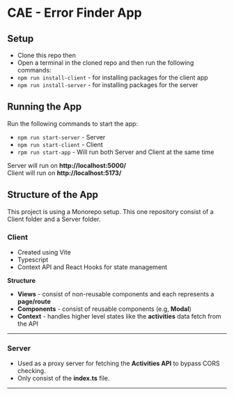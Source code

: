# CAE - Error Finder App

## Setup

- Clone this repo then
- Open a terminal in the cloned repo and then run the following commands:
- `npm run install-client` - for installing packages for the client app
- `npm run install-server` - for installing packages for the server

## Running the App

Run the following commands to start the app:

- `npm run start-server` - Server
- `npm run start-client` - Client
- `rpm run start-app` - Will run both Server and Client at the same time

Server will run on **http://localhost:5000/**  
Client will run on **http://localhost:5173/**

## Structure of the App

This project is using a Monorepo setup. This one repository consist of a Client folder and a Server folder.

### Client

- Created using Vite
- Typescript
- Context API and React Hooks for state management

**Structure**

- **Views** - consist of non-reusable components and each represents a **page/route**
- **Components** - consist of reusable components (e.g, **Modal**)
- **Context** - handles higher level states like the **activities** data fetch from the API

---

### Server

- Used as a proxy server for fetching the **Activities API** to bypass CORS checking.
- Only consist of the **index.ts** file.

---
